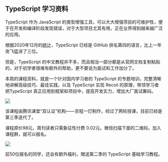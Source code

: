 ## TypeScript 学习资料

TypeScript 作为 JavaScript 的类型增强工具，可以大大增强项目的可维护性，便于在开发和编译阶段发现错误，对于大型项目尤其有用，正在业界得到越来越广泛的应用。

根据2020年12月的[统计](https://insights.dice.com/2020/12/03/10-most-popular-programming-languages-on-github/)，TypeScript 已经是 GitHub 排名第四的语言，比上一年突飞猛进了三位。

但是，TypeScript 的中文教程并不多，而且相当一部分都是从官网文档复制粘贴的，对于初学者很难有额外的帮助，更不要说为面试和工作加分了。

本周的课程资料，就是一个针对国内学习者的 TypeScript 的专题培训，完整清晰地讲解高级技巧、最佳实践，以及 TypeScript 实现 Recoil 的原理，带领学习者把TypeScript 真正应用到框架和项目中，提高开发实力，增加大厂面试筹码。

![](https://www.wangbase.com/blogimg/asset/202101/bg2021011209.jpg)

该课程由腾讯课堂“双认证”机构——京程一灯制作，经过了两轮授课，目前已经是第三季迭代了。

课程原价98元，周刊读者只需象征性付费 0.02元。微信扫描下面的二维码，加入课程群，就可以报名。

![](https://www.wangbase.com/blogimg/asset/202101/bg2021011301.jpg)

前50位报名的同学，还会有额外福利，赠送第二季的 TypeScript 基础学习教程。


